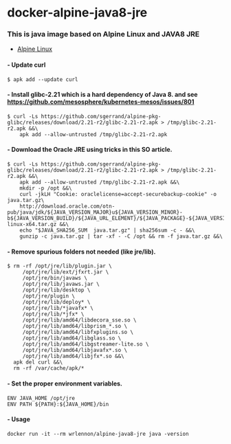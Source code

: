 # docker-alpine-java8-jre

### This is java image based on Alpine Linux and JAVA8 JRE

- [Alpine Linux](https://hub.docker.com/_/alpine/)

#### - Update curl
	$ apk add --update curl

#### - Install glibc-2.21 which is a hard dependency of Java 8. and see https://github.com/mesosphere/kubernetes-mesos/issues/801
	$ curl -Ls https://github.com/sgerrand/alpine-pkg-glibc/releases/download/2.21-r2/glibc-2.21-r2.apk > /tmp/glibc-2.21-r2.apk &&\
		apk add --allow-untrusted /tmp/glibc-2.21-r2.apk

#### - Download the Oracle JRE using tricks in this SO article.
	$ curl -Ls https://github.com/sgerrand/alpine-pkg-glibc/releases/download/2.21-r2/glibc-2.21-r2.apk > /tmp/glibc-2.21-r2.apk &&\
	    apk add --allow-untrusted /tmp/glibc-2.21-r2.apk &&\
	    mkdir -p /opt &&\
	    curl -jkLH "Cookie: oraclelicense=accept-securebackup-cookie" -o java.tar.gz\
	    http://download.oracle.com/otn-pub/java/jdk/${JAVA_VERSION_MAJOR}u${JAVA_VERSION_MINOR}-b${JAVA_VERSION_BUILD}/${JAVA_URL_ELEMENT}/${JAVA_PACKAGE}-${JAVA_VERSION_MAJOR}u${JAVA_VERSION_MINOR}-linux-x64.tar.gz &&\
	    echo "$JAVA_SHA256_SUM  java.tar.gz" | sha256sum -c - &&\
	    gunzip -c java.tar.gz | tar -xf - -C /opt && rm -f java.tar.gz &&\

#### - Remove spurious folders not needed (like jre/lib).
	$ rm -rf /opt/jre/lib/plugin.jar \
         /opt/jre/lib/ext/jfxrt.jar \
         /opt/jre/bin/javaws \
         /opt/jre/lib/javaws.jar \
         /opt/jre/lib/desktop \
         /opt/jre/plugin \
         /opt/jre/lib/deploy* \
         /opt/jre/lib/*javafx* \
         /opt/jre/lib/*jfx* \
         /opt/jre/lib/amd64/libdecora_sse.so \
         /opt/jre/lib/amd64/libprism_*.so \
         /opt/jre/lib/amd64/libfxplugins.so \
         /opt/jre/lib/amd64/libglass.so \
         /opt/jre/lib/amd64/libgstreamer-lite.so \
         /opt/jre/lib/amd64/libjavafx*.so \
         /opt/jre/lib/amd64/libjfx*.so &&\
      apk del curl &&\
      rm -rf /var/cache/apk/*

#### - Set the proper environment variables.
	ENV JAVA_HOME /opt/jre
	ENV PATH ${PATH}:${JAVA_HOME}/bin

#### - Usage
	docker run -it --rm wrlennon/alpine-java8-jre java -version